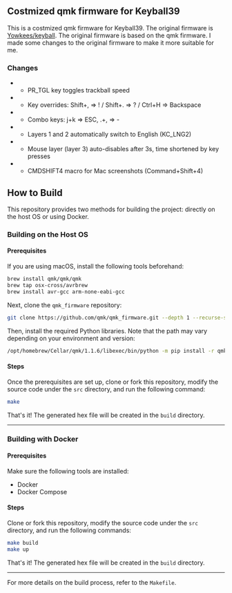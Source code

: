 ## Costmized qmk firmware for Keyball39

This is a costmized qmk firmware for Keyball39. The original firmware is [Yowkees/keyball](https://github.com/Yowkees/keyball). The original firmware is based on the qmk firmware. I made some changes to the original firmware to make it more suitable for me.

### Changes

 * - PR_TGL key toggles trackball speed
 * - Key overrides: Shift+, => ! / Shift+. => ? / Ctrl+H => Backspace
 * - Combo keys: j+k => ESC, .+, => -
 * - Layers 1 and 2 automatically switch to English (KC_LNG2)
 * - Mouse layer (layer 3) auto-disables after 3s, time shortened by key presses
 * - CMDSHIFT4 macro for Mac screenshots (Command+Shift+4)


## How to Build

This repository provides two methods for building the project: directly on the host OS or using Docker.

### Building on the Host OS

#### Prerequisites

If you are using macOS, install the following tools beforehand:

```bash
brew install qmk/qmk/qmk
brew tap osx-cross/avrbrew
brew install avr-gcc arm-none-eabi-gcc
```

Next, clone the `qmk_firmware` repository:

```bash
git clone https://github.com/qmk/qmk_firmware.git --depth 1 --recurse-submodules --shallow-submodules -b 0.22.14 qmk
```

Then, install the required Python libraries. Note that the path may vary depending on your environment and version:

```bash
/opt/homebrew/Cellar/qmk/1.1.6/libexec/bin/python -m pip install -r qmk/requirements.txt
```

#### Steps

Once the prerequisites are set up, clone or fork this repository, modify the source code under the `src` directory, and run the following command:

```bash
make
```

That's it! The generated hex file will be created in the `build` directory.

---

### Building with Docker

#### Prerequisites

Make sure the following tools are installed:

- Docker
- Docker Compose

#### Steps

Clone or fork this repository, modify the source code under the `src` directory, and run the following commands:

```bash
make build
make up
```

That's it! The generated hex file will be created in the `build` directory.

---

For more details on the build process, refer to the `Makefile`.


